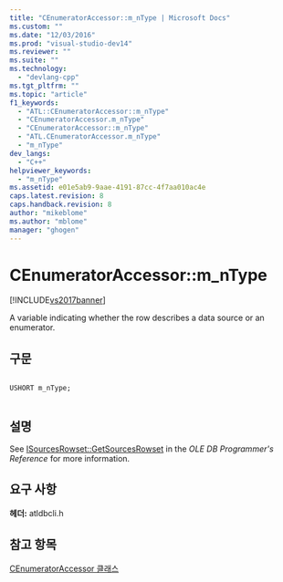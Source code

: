 ```yaml
---
title: "CEnumeratorAccessor::m_nType | Microsoft Docs"
ms.custom: ""
ms.date: "12/03/2016"
ms.prod: "visual-studio-dev14"
ms.reviewer: ""
ms.suite: ""
ms.technology: 
  - "devlang-cpp"
ms.tgt_pltfrm: ""
ms.topic: "article"
f1_keywords: 
  - "ATL::CEnumeratorAccessor::m_nType"
  - "CEnumeratorAccessor.m_nType"
  - "CEnumeratorAccessor::m_nType"
  - "ATL.CEnumeratorAccessor.m_nType"
  - "m_nType"
dev_langs: 
  - "C++"
helpviewer_keywords: 
  - "m_nType"
ms.assetid: e01e5ab9-9aae-4191-87cc-4f7aa010ac4e
caps.latest.revision: 8
caps.handback.revision: 8
author: "mikeblome"
ms.author: "mblome"
manager: "ghogen"
---
```

# CEnumeratorAccessor::m_nType
[!INCLUDE[vs2017banner](../../assembler/inline/includes/vs2017banner.md)]

A variable indicating whether the row describes a data source or an enumerator.  
  
## 구문  
  
```  
  
USHORT m_nType;  
  
```  
  
## 설명  
 See [ISourcesRowset::GetSourcesRowset](https://msdn.microsoft.com/en-us/library/ms711200.aspx) in the *OLE DB Programmer's Reference* for more information.  
  
## 요구 사항  
 **헤더:** atldbcli.h  
  
## 참고 항목  
 [CEnumeratorAccessor 클래스](../../data/oledb/cenumeratoraccessor-class.md)